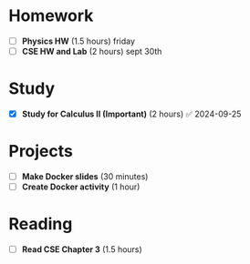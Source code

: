 # Homework
- [ ] **Physics HW** (1.5 hours) friday 
- [ ] **CSE HW and Lab** (2 hours) sept 30th 

# Study
- [x] **Study for Calculus II (Important)** (2 hours) ✅ 2024-09-25

# Projects
- [ ] **Make Docker slides** (30 minutes)
- [ ] **Create Docker activity** (1 hour)

# Reading
- [ ] **Read CSE Chapter 3** (1.5 hours)
